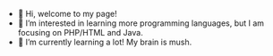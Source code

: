 - 👋 Hi, welcome to my page!
- 👀 I’m interested in learning more programming languages, but I am focusing on PHP/HTML and Java.
- 🌱 I’m currently learning a lot! My brain is mush.

<!---
drohm521/drohm521 is a ✨ special ✨ repository because its `README.md` (this file) appears on your GitHub profile.
You can click the Preview link to take a look at your changes.
--->
